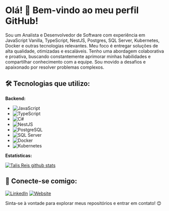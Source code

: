 # Olá! 👋 Bem-vindo ao meu perfil GitHub!

Sou um Analista e Desenvolvedor de Software com experiência em JavaScript Vanilla, TypeScript, NestJS, Postgres, SQL Server, Kubernetes, Docker e outras tecnologias relevantes. Meu foco é entregar soluções de alta qualidade, otimizadas e escaláveis.
Tenho uma abordagem colaborativa e proativa, buscando constantemente aprimorar minhas habilidades e compartilhar conhecimento com a equipe. Sou movido a desafios e apaixonado por resolver problemas complexos.

## 🛠️ Tecnologias que utilizo:

**Backend:**
* <img src="https://img.shields.io/badge/JavaScript-F7DF1E?style=for-the-badge&logo=javascript&logoColor=black" alt="JavaScript"/>
* <img src="https://img.shields.io/badge/TypeScript-007ACC?style=for-the-badge&logo=typescript&logoColor=white" alt="TypeScript"/>
* <img src="https://img.shields.io/badge/C%23-239120?style=for-the-badge&logo=c-sharp&logoColor=white" alt="C#"/>
* <img src="https://img.shields.io/badge/NestJS-E0234E?style=for-the-badge&logo=nestjs&logoColor=white" alt="NestJS"/>
* <img src="https://img.shields.io/badge/PostgreSQL-316192?style=for-the-badge&logo=postgresql&logoColor=white" alt="PostgreSQL"/>
* <img src="https://img.shields.io/badge/SQLServer-CC2927?style=for-the-badge&logo=microsoftsqlserver&logoColor=white" alt="SQL Server"/>
* <img src="https://img.shields.io/badge/Docker-2496ED?style=for-the-badge&logo=docker&logoColor=white" alt="Docker"/>
* <img src="https://img.shields.io/badge/Kubernetes-326CE5?style=for-the-badge&logo=kubernetes&logoColor=white" alt="Kubernetes"/>

**Estatísticas:**

[![Talis Reis github stats](https://github-readme-stats-one-bice.vercel.app/api?username=Talis-Reis&theme=dark&include_all_commits=true&show_icons=true&count_private=true&role=OWNER,ORGANIZATION_MEMBER,COLLABORATOR&include_orgs=true)](https://github.com/Talis-Reis)

## 🤝 Conecte-se comigo:

[![LinkedIn](https://img.shields.io/badge/LinkedIn-0077B5?style=for-the-badge&logo=linkedin&logoColor=white)](https://www.linkedin.com/in/talis-reis-desenvolvedor/)
[![Website](https://img.shields.io/badge/Website-43853D?style=for-the-badge&logo=rss&logoColor=white)](https://www.talis.dev/)

Sinta-se à vontade para explorar meus repositórios e entrar em contato! 😊
